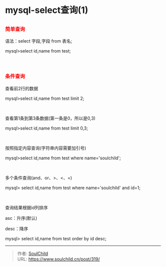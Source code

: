 # mysql-select查询(1)

<!--more-->
<h2><span style="font-size: 12pt;"><strong><span style="color: #ff0000;">简单查询</span></strong></span></h2>
语法：select 字段,字段 from 表名;

mysql&gt;select id,name from test;

&nbsp;
<h2><span style="font-size: 12pt;"><strong><span style="color: #ff0000;">条件查询</span></strong></span></h2>
查看前2行的数据

mysql&gt;select id,name from test limit 2;

&nbsp;

查看第1条到第3条数据(第一条是0，所以是0,3)

<span style="white-space: normal;">mysql&gt;select id,name from test limit 0,3;</span>

&nbsp;

按照指定内容查询(字符串内容需要加引号)

mysql&gt;select id,name from test where name='soulchild';

&nbsp;

多个条件查询(<span style="white-space: normal;">and、</span><span style="white-space: normal;">or、&gt;、&lt;、=)</span>

mysql&gt; select id,name from test where name='soulchild' and id=1;

&nbsp;

查询结果根据id列排序

<span style="white-space: normal;">asc：升序(默认)</span>

<span style="white-space: normal;">desc：降序</span>

mysql&gt; select id,name from test order by id desc;


---

> 作者: [SoulChild](https://www.soulchild.cn)  
> URL: https://www.soulchild.cn/post/319/  

